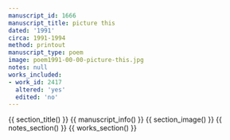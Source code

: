 ```yaml
---
manuscript_id: 1666
manuscript_title: picture this
dated: '1991'
circa: 1991-1994
method: printout
manuscript_type: poem
image: poem1991-00-00-picture-this.jpg
notes: null
works_included:
- work_id: 2417
  altered: 'yes'
  edited: 'no'
---
```


{{ section_title() }}
{{ manuscript_info() }}
{{ section_image() }}
{{ notes_section() }}
{{ works_section() }}
